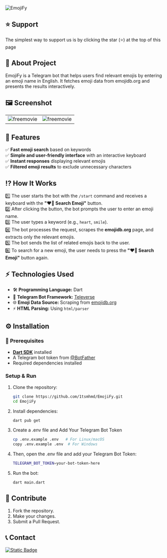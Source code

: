 
![EmojiFy](https://uploadkon.ir/uploads/088c04_25Vizality-Addon-Banner.png)

## ⭐ Support
The simplest way to support us is by clicking the star (⭐) at the top of this page

## 💭 About Project

EmojiFy is a Telegram bot that helps users find relevant emojis by entering an emoji name in English. It fetches emoji data from emojidb.org and presents the results interactively.  

## 🖼️ Screenshot

|  |  |
|---------|---------|
| ![freemovie](https://i.imgur.com/OiqLyDW.png) | ![freemovie](https://i.imgur.com/IcjYQKi.jpeg) |



## 🚀 Features

✅ **Fast emoji search** based on keywords  
✅ **Simple and user-friendly interface** with an interactive keyboard  
✅ **Instant responses** displaying relevant emojis  
✅ **Filtered emoji results** to exclude unnecessary characters 

## ⁉️ How It Works  
1️⃣ The user starts the bot with the `/start` command and receives a keyboard with the **"❤️‍🔥 Search Emoji"** button.  
2️⃣ After clicking the button, the bot prompts the user to enter an emoji name.  
3️⃣ The user types a keyword (e.g., `heart`, `smile`).  
4️⃣ The bot processes the request, scrapes the **emojidb.org** page, and extracts only the relevant emojis.  
5️⃣ The bot sends the list of related emojis back to the user.  
6️⃣ To search for a new emoji, the user needs to press the **"❤️‍🔥 Search Emoji"** button again.

## ⚡ **Technologies Used**  
- 🛠 **Programming Language:** Dart  
- 🤖 **Telegram Bot Framework:** [Televerse](https://pub.dev/packages/televerse)  
- 🌐 **Emoji Data Source:** Scraping from [emojidb.org](https://emojidb.org)  
- ⚡ **HTML Parsing:** Using `html/parser`  

## ⚙️ Installation
### 🧩 **Prerequisites**  
- [**Dart SDK**](https://dart.dev/get-dart) installed  
- A Telegram bot token from [@BotFather](https://t.me/BotFather)  
- Required dependencies installed 



### **Setup & Run**  
1. Clone the repository:  
   ```sh
   git clone https://github.com/1tsmhmd/EmojiFy.git
   cd EmojiFy

2. Install dependencies:
    ```sh
    dart pub get

3. Create a .env file and Add Your Telegram Bot Token
    ```sh
    cp .env.example .env   # For Linux/macOS
    copy .env.example .env  # For Windows

4. Then, open the .env file and add your Telegram Bot Token:
    ```sh
    TELEGRAM_BOT_TOKEN=your-bot-token-here

5. Run the bot:
    ```sh
    dart main.dart


## 🤝 Contribute
1. Fork the repository.
2. Make your changes.
3. Submit a Pull Request.


## 📞 Contact
[![Static Badge](https://img.shields.io/badge/%20%40itsmhmd-0088cc?logo=Telegram&logoColor=white)](https://t.me/itsmhmd)
